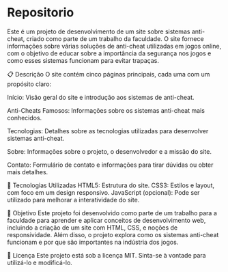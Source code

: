 # Repositorio
Este é um projeto de desenvolvimento de um site sobre sistemas anti-cheat, criado como parte de um trabalho da faculdade. O site fornece informações sobre várias soluções de anti-cheat utilizadas em jogos online, com o objetivo de educar sobre a importância da segurança nos jogos e como esses sistemas funcionam para evitar trapaças.

📋 Descrição
O site contém cinco páginas principais, cada uma com um propósito claro:

Início: Visão geral do site e introdução aos sistemas de anti-cheat.

Anti-Cheats Famosos: Informações sobre os sistemas anti-cheat mais conhecidos.

Tecnologias: Detalhes sobre as tecnologias utilizadas para desenvolver sistemas anti-cheat.

Sobre: Informações sobre o projeto, o desenvolvedor e a missão do site.

Contato: Formulário de contato e informações para tirar dúvidas ou obter mais detalhes.

🚀 Tecnologias Utilizadas
HTML5: Estrutura do site.
CSS3: Estilos e layout, com foco em um design responsivo.
JavaScript (opcional): Pode ser utilizado para melhorar a interatividade do site.

🎯 Objetivo
Este projeto foi desenvolvido como parte de um trabalho para a faculdade para aprender e aplicar conceitos de desenvolvimento web, incluindo a criação de um site com HTML, CSS, e noções de responsividade. Além disso, o projeto explora como os sistemas anti-cheat funcionam e por que são importantes na indústria dos jogos.

📝 Licença
Este projeto está sob a licença MIT. Sinta-se à vontade para utilizá-lo e modificá-lo.

